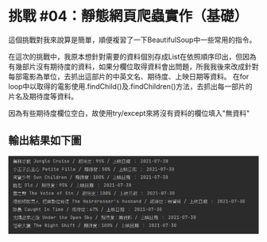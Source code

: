 # 挑戰 #04：靜態網頁爬蟲實作（基礎）

這個挑戰對我來說算是簡單，順便複習了一下BeautifulSoup中一些常用的指令。

在這次的挑戰中，我原本想針對需要的資料個別存成List在依照順序印出，但因為有幾部片沒有期待度的資料，如果分欄位取得資料會出問題，所我我後來改成針對每部電影為單位，去抓出這部片的中英文名、期待度、上映日期等資料。
在for loop中以取得的電影使用.findChild()及.findChildren()方法，去抓出每一部片的片名及期待度等資料。

因為有些期待度欄位空白，故使用try/except來將沒有資料的欄位填入"無資料"

## 輸出結果如下圖

![output.png](output.png)
